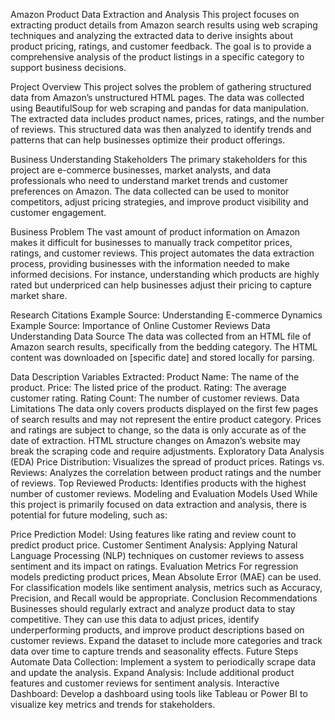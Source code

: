 Amazon Product Data Extraction and Analysis
This project focuses on extracting product details from Amazon search results using web scraping techniques and analyzing the extracted data to derive insights about product pricing, ratings, and customer feedback. The goal is to provide a comprehensive analysis of the product listings in a specific category to support business decisions.

Project Overview
This project solves the problem of gathering structured data from Amazon’s unstructured HTML pages. The data was collected using BeautifulSoup for web scraping and pandas for data manipulation. The extracted data includes product names, prices, ratings, and the number of reviews. This structured data was then analyzed to identify trends and patterns that can help businesses optimize their product offerings.

Business Understanding
Stakeholders
The primary stakeholders for this project are e-commerce businesses, market analysts, and data professionals who need to understand market trends and customer preferences on Amazon. The data collected can be used to monitor competitors, adjust pricing strategies, and improve product visibility and customer engagement.

Business Problem
The vast amount of product information on Amazon makes it difficult for businesses to manually track competitor prices, ratings, and customer reviews. This project automates the data extraction process, providing businesses with the information needed to make informed decisions. For instance, understanding which products are highly rated but underpriced can help businesses adjust their pricing to capture market share.

Research Citations
Example Source: Understanding E-commerce Dynamics
Example Source: Importance of Online Customer Reviews
Data Understanding
Data Source
The data was collected from an HTML file of Amazon search results, specifically from the bedding category. The HTML content was downloaded on [specific date] and stored locally for parsing.

Data Description
Variables Extracted:
Product Name: The name of the product.
Price: The listed price of the product.
Rating: The average customer rating.
Rating Count: The number of customer reviews.
Data Limitations
The data only covers products displayed on the first few pages of search results and may not represent the entire product category.
Prices and ratings are subject to change, so the data is only accurate as of the date of extraction.
HTML structure changes on Amazon’s website may break the scraping code and require adjustments.
Exploratory Data Analysis (EDA)
Price Distribution: Visualizes the spread of product prices.
Ratings vs. Reviews: Analyzes the correlation between product ratings and the number of reviews.
Top Reviewed Products: Identifies products with the highest number of customer reviews.
Modeling and Evaluation
Models Used
While this project is primarily focused on data extraction and analysis, there is potential for future modeling, such as:

Price Prediction Model: Using features like rating and review count to predict product price.
Customer Sentiment Analysis: Applying Natural Language Processing (NLP) techniques on customer reviews to assess sentiment and its impact on ratings.
Evaluation Metrics
For regression models predicting product prices, Mean Absolute Error (MAE) can be used.
For classification models like sentiment analysis, metrics such as Accuracy, Precision, and Recall would be appropriate.
Conclusion
Recommendations
Businesses should regularly extract and analyze product data to stay competitive. They can use this data to adjust prices, identify underperforming products, and improve product descriptions based on customer reviews.
Expand the dataset to include more categories and track data over time to capture trends and seasonality effects.
Future Steps
Automate Data Collection: Implement a system to periodically scrape data and update the analysis.
Expand Analysis: Include additional product features and customer reviews for sentiment analysis.
Interactive Dashboard: Develop a dashboard using tools like Tableau or Power BI to visualize key metrics and trends for stakeholders.
